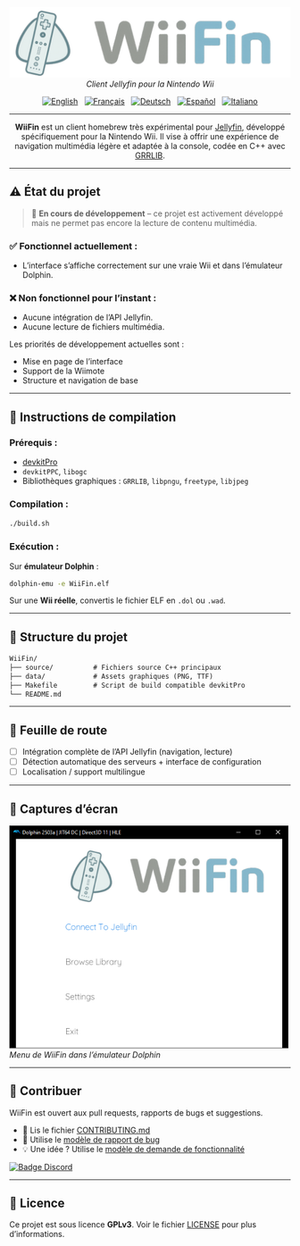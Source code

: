 <p align="center">
  <img src="https://raw.githubusercontent.com/fabienmillet/WiiFin/refs/heads/main/assets/logo_wiifin_banner.png" alt="Logo WiiFin" width="600"/><br>
  <em>Client Jellyfin pour la Nintendo Wii</em>
</p>

<p align="center">
  <a href="README/README.md"><img src="https://flagcdn.com/w40/gb.png" width="28" alt="English"/></a>
  &nbsp;
  <a href="README/README.fr.md"><img src="https://flagcdn.com/w40/fr.png" width="28" alt="Français"/></a>
  &nbsp;
  <a href="README/README.de.md"><img src="https://flagcdn.com/w40/de.png" width="28" alt="Deutsch"/></a>
  &nbsp;
  <a href="README/README.es.md"><img src="https://flagcdn.com/w40/es.png" width="28" alt="Español"/></a>
  &nbsp;
  <a href="README/README.it.md"><img src="https://flagcdn.com/w40/it.png" width="28" alt="Italiano"/></a>
</p>

---

<p align="center">
<strong>WiiFin</strong> est un client homebrew très expérimental pour <a href="https://jellyfin.org">Jellyfin</a>, développé spécifiquement pour la Nintendo Wii.  
Il vise à offrir une expérience de navigation multimédia légère et adaptée à la console, codée en C++ avec <a href="https://github.com/GRRLIB/GRRLIB">GRRLIB</a>.
</p>

---

## ⚠️ État du projet

> 🚧 **En cours de développement** – ce projet est activement développé mais ne permet pas encore la lecture de contenu multimédia.

### ✅ Fonctionnel actuellement :
- L’interface s’affiche correctement sur une vraie Wii et dans l’émulateur Dolphin.

### ❌ Non fonctionnel pour l’instant :
- Aucune intégration de l’API Jellyfin.
- Aucune lecture de fichiers multimédia.

Les priorités de développement actuelles sont :
- Mise en page de l’interface
- Support de la Wiimote
- Structure et navigation de base

---

## 🔧 Instructions de compilation

### Prérequis :

- [devkitPro](https://devkitpro.org)
- `devkitPPC`, `libogc`
- Bibliothèques graphiques : `GRRLIB`, `libpngu`, `freetype`, `libjpeg`

### Compilation :

```bash
./build.sh
````

### Exécution :

Sur **émulateur Dolphin** :

```bash
dolphin-emu -e WiiFin.elf
```

Sur une **Wii réelle**, convertis le fichier ELF en `.dol` ou `.wad`.

---

## 📁 Structure du projet

```
WiiFin/
├── source/          # Fichiers source C++ principaux
├── data/            # Assets graphiques (PNG, TTF)
├── Makefile         # Script de build compatible devkitPro
└── README.md
```

---

## 🚀 Feuille de route

* [ ] Intégration complète de l’API Jellyfin (navigation, lecture)
* [ ] Détection automatique des serveurs + interface de configuration
* [ ] Localisation / support multilingue

---

## 📸 Captures d’écran

<img src="https://github.com/fabienmillet/WiiFin/blob/main/assets/preview.png?raw=true" alt="Capture du menu WiiFin" width="500"/><br> <em>Menu de WiiFin dans l’émulateur Dolphin</em>

---

## 🤝 Contribuer

WiiFin est ouvert aux pull requests, rapports de bugs et suggestions.

* 📘 Lis le fichier [CONTRIBUTING.md](CONTRIBUTING.md)
* 🐛 Utilise le [modèle de rapport de bug](.github/ISSUE_TEMPLATE/bug_report.md)
* 💡 Une idée ? Utilise le [modèle de demande de fonctionnalité](.github/ISSUE_TEMPLATE/feature_request.md)

<a href="https://discord.gg/p9DXfEmUYu">
 <img src="https://img.shields.io/badge/Rejoins-nous%20sur%20Discord-5865F2?style=for-the-badge&logo=discord&logoColor=white" alt="Badge Discord"/>
</a>

---

## 📜 Licence

Ce projet est sous licence **GPLv3**.
Voir le fichier [LICENSE](LICENSE) pour plus d’informations.

